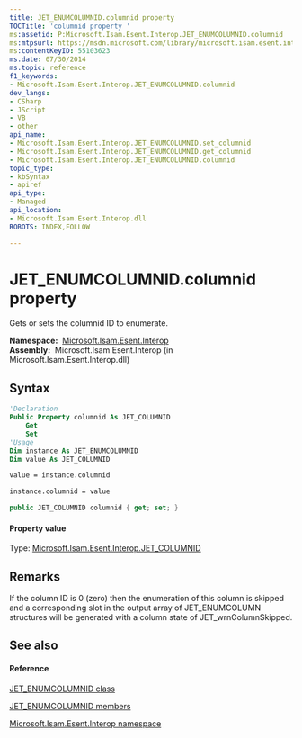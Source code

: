 ```yaml
---
title: JET_ENUMCOLUMNID.columnid property 
TOCTitle: 'columnid property '
ms:assetid: P:Microsoft.Isam.Esent.Interop.JET_ENUMCOLUMNID.columnid
ms:mtpsurl: https://msdn.microsoft.com/library/microsoft.isam.esent.interop.jet_enumcolumnid.columnid(v=EXCHG.10)
ms:contentKeyID: 55103623
ms.date: 07/30/2014
ms.topic: reference
f1_keywords:
- Microsoft.Isam.Esent.Interop.JET_ENUMCOLUMNID.columnid
dev_langs:
- CSharp
- JScript
- VB
- other
api_name: 
- Microsoft.Isam.Esent.Interop.JET_ENUMCOLUMNID.set_columnid
- Microsoft.Isam.Esent.Interop.JET_ENUMCOLUMNID.get_columnid
- Microsoft.Isam.Esent.Interop.JET_ENUMCOLUMNID.columnid
topic_type: 
- kbSyntax
- apiref
api_type: 
- Managed
api_location: 
- Microsoft.Isam.Esent.Interop.dll
ROBOTS: INDEX,FOLLOW

---
```


# JET_ENUMCOLUMNID.columnid property

Gets or sets the columnid ID to enumerate.

**Namespace:**  [Microsoft.Isam.Esent.Interop](./microsoft.isam.esent.interop-namespace.md)  
**Assembly:**  Microsoft.Isam.Esent.Interop (in Microsoft.Isam.Esent.Interop.dll)

## Syntax

``` vb
'Declaration
Public Property columnid As JET_COLUMNID
    Get
    Set
'Usage
Dim instance As JET_ENUMCOLUMNID
Dim value As JET_COLUMNID

value = instance.columnid

instance.columnid = value
```

``` csharp
public JET_COLUMNID columnid { get; set; }
```

#### Property value

Type: [Microsoft.Isam.Esent.Interop.JET_COLUMNID](./jet-columnid-structure.md)  

## Remarks

If the column ID is 0 (zero) then the enumeration of this column is skipped and a corresponding slot in the output array of JET_ENUMCOLUMN structures will be generated with a column state of JET_wrnColumnSkipped.

## See also

#### Reference

[JET_ENUMCOLUMNID class](./jet-enumcolumnid-class.md)

[JET_ENUMCOLUMNID members](./jet-enumcolumnid-members.md)

[Microsoft.Isam.Esent.Interop namespace](./microsoft.isam.esent.interop-namespace.md)
